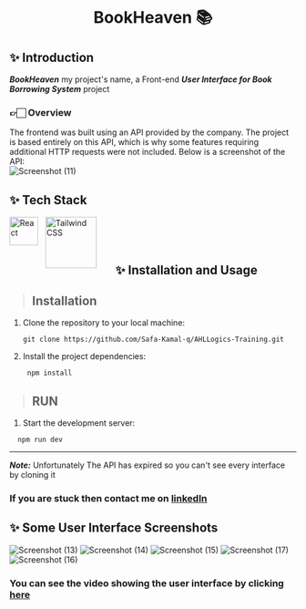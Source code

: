 <h1 align="center">BookHeaven 📚</h1>

## ✨️ Introduction
***BookHeaven*** my project's name, a Front-end ***User Interface for Book Borrowing System*** project


### 👉🏻 Overview 
The frontend was built using an API provided by the company. The project is based entirely on this API, which is why some features requiring additional HTTP requests were not included. Below is a screenshot of the API:  
![Screenshot (11)](https://github.com/user-attachments/assets/a54fa2e8-ad5c-4aa2-86d8-142867f83f80)


## ✨️ Tech Stack
<img align="left" alt="React" width="50px" style="padding-right:10px;" src="https://encrypted-tbn0.gstatic.com/images?q=tbn:ANd9GcQ9W1xTscEcGKYWa8Ksx4eU7mOh-Tyk-uRVvw&s" />
<img align="left" alt="Tailwind CSS" width="90px" style="padding-right:30px;" src="https://media.licdn.com/dms/image/D4E12AQGg-LDzm8FVUQ/article-cover_image-shrink_720_1280/0/1685274368041?e=2147483647&v=beta&t=LSUmwsL0Fj31ALDWJ_SiWiFiCOCwqFGhG3WGz9E0gcM" />
<br >
<br >
<br >

## ✨️ Installation and Usage

> ## Installation

1. Clone the repository to your local machine:

   ```
   git clone https://github.com/Safa-Kamal-q/AHLLogics-Training.git
   
   ```
2. Install the project dependencies:
   ```
    npm install
   ```

> ## RUN

1. Start the development server:

  ```
    npm run dev
   ```
--- 

***Note:*** Unfortunately The API has expired so you can't see every interface by cloning it

### If you are stuck then contact me on [linkedIn](https://www.linkedin.com/in/safa-qasrawi-073a3024b/)

## ✨️ Some User Interface Screenshots

![Screenshot (13)](https://github.com/user-attachments/assets/5598d124-b607-4f54-a7c0-0fe155ca98dd)
![Screenshot (14)](https://github.com/user-attachments/assets/0fb07218-718b-4933-b462-521057551cce)
![Screenshot (15)](https://github.com/user-attachments/assets/621e750f-8a51-41ae-b2bf-29a8f08e7766)
![Screenshot (17)](https://github.com/user-attachments/assets/5318c8b0-894f-4dc9-8e47-7cc38d7d3cd0)
![Screenshot (16)](https://github.com/user-attachments/assets/8748a0ba-2c4a-40de-944a-c7d8efd8fa78)

### You can see the video showing the user interface  by clicking [here](https://drive.google.com/file/d/172J4HCdkoRzl1Xgmzkedap3s9cZW59n7/view?usp=sharing)
